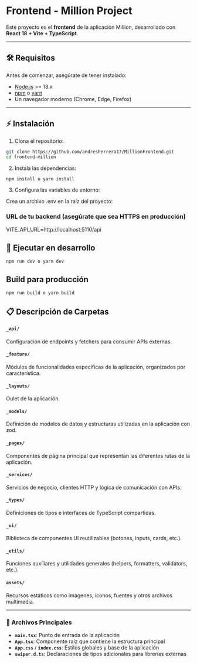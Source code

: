 # Frontend - Million Project

Este proyecto es el **frontend** de la aplicación Million, desarrollado con **React 18 + Vite + TypeScript**.

---

## 🛠 Requisitos

Antes de comenzar, asegúrate de tener instalado:

- [Node.js](https://nodejs.org/) >= 18.x
- [npm](https://www.npmjs.com/) o [yarn](https://yarnpkg.com/)
- Un navegador moderno (Chrome, Edge, Firefox)

---

## ⚡ Instalación

1. Clona el repositorio:

```bash
git clone https://github.com/andresherrera17/MillionFrontend.git
cd frontend-million
```

2. Instala las dependencias:

`npm install o yarn install`

3. Configura las variables de entorno:

Crea un archivo .env en la raíz del proyecto:

### URL de tu backend (asegúrate que sea HTTPS en producción)

VITE_API_URL=http://localhost:5110/api

## 🚀 Ejecutar en desarrollo

`npm run dev o yarn dev`

## Build para producción

`npm run build o yarn build`

## 📋 Descripción de Carpetas

#### `_api/`

Configuración de endpoints y fetchers para consumir APIs externas.

#### `_feature/`

Módulos de funcionalidades específicas de la aplicación, organizados por característica.

#### `_layouts/`

Oulet de la aplicación.

#### `_models/`

Definición de modelos de datos y estructuras utilizadas en la aplicación con zod.

#### `_pages/`

Componentes de página principal que representan las diferentes rutas de la aplicación.

#### `_services/`

Servicios de negocio, clientes HTTP y lógica de comunicación con APIs.

#### `_types/`

Definiciones de tipos e interfaces de TypeScript compartidas.

#### `_ui/`

Biblioteca de componentes UI reutilizables (botones, inputs, cards, etc.).

#### `_utils/`

Funciones auxiliares y utilidades generales (helpers, formatters, validators, etc.).

#### `assets/`

Recursos estáticos como imágenes, iconos, fuentes y otros archivos multimedia.

---

### 🚀 Archivos Principales

- **`main.tsx`**: Punto de entrada de la aplicación
- **`App.tsx`**: Componente raíz que contiene la estructura principal
- **`App.css`** / **`index.css`**: Estilos globales y base de la aplicación
- **`swiper.d.ts`**: Declaraciones de tipos adicionales para librerías externas
